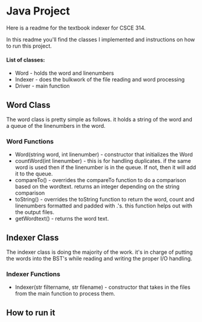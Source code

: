 # Java Project

Here is a readme for the textbook indexer for CSCE 314.

In this readme you'll find the classes I implemented and instructions on how to run this project.

#### List of classes:
- Word - holds the word and linenumbers
- Indexer - does the bulkwork of the file reading and word processing
- Driver - main function

## Word Class

The word class is pretty simple as follows. it holds a string of the word and a queue of the linenumbers in the word.

### Word Functions
- Word(string word, int linenumber) - constructor that initializes the Word
- countWord(int linenumber) -  this is for handling duplicates. if the same word is used then if the linenumber is in the queue. If not, then it will add it to the queue.
- compareTo() - overrides the compareTo function to do a comparison based on the wordtext. returns an integer depending on the string comparison
- toString() - overrides the toString function to return the word, count and linenumbers formatted and padded with .'s. this function helps out with the output files.
- getWordtext() - returns the word text.

## Indexer Class

The indexer class is doing the majority of the work. it's in charge of putting the words into the BST's while reading and writing the proper I/O handling.

### Indexer Functions

- Indexer(str filtername, str filename) - constructor that takes in the files from the main function to process them.

## How to run it
